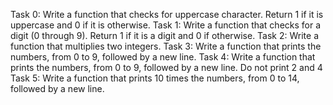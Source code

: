 Task 0: Write a function that checks for uppercase character. Return 1 if it is uppercase and 0 if it is otherwise.
Task 1: Write a function that checks for a digit (0 through 9). Return 1 if it is a digit and 0 if otherwise.
Task 2: Write a function that multiplies two integers.
Task 3: Write a function that prints the numbers, from 0 to 9, followed by a new line.
Task 4: Write a function that prints the numbers, from 0 to 9, followed by a new line. Do not print 2 and 4
Task 5: Write a function that prints 10 times the numbers, from 0 to 14, followed by a new line.

